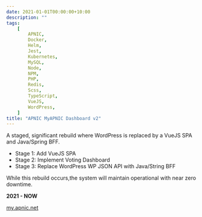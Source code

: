 ```yaml
---
date: 2021-01-01T00:00:00+10:00
description: ""
tags:
    [
        APNIC,
        Docker,
        Helm,
        Jest,
        Kubernetes,
        MySQL,
        Node,
        NPM,
        PHP,
        Redis,
        Scss,
        TypeScript,
        VueJS,
        WordPress,
    ]
title: "APNIC MyAPNIC Dashboard v2"
---
```


A staged, significant rebuild where WordPress is replaced by a VueJS SPA and Java/Spring BFF.

- Stage 1: Add VueJS SPA
- Stage 2: Implement Voting Dashboard
- Stage 3: Replace WordPress WP JSON API with Java/String BFF

While this rebuild occurs,the system will maintain operational with near zero downtime.

**2021 - NOW**

[my.apnic.net](https://my.apnic.net)

